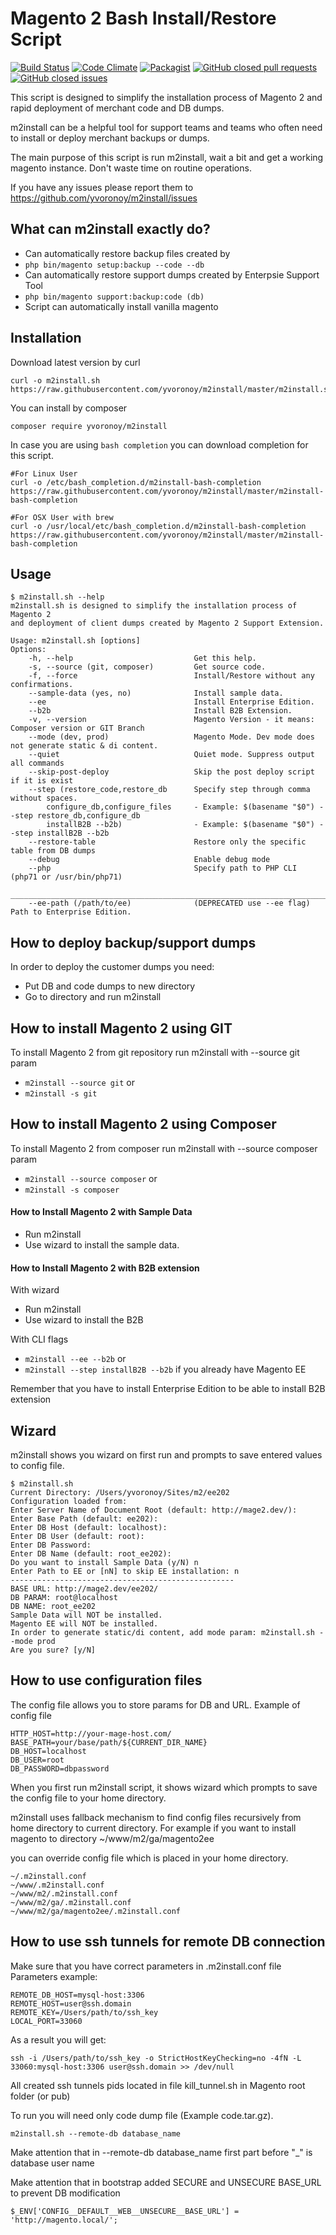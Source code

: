 # Magento 2 Bash Install/Restore Script 
[![Build Status](https://travis-ci.org/yvoronoy/m2install.svg?branch=master)](https://travis-ci.org/yvoronoy/m2install) [![Code Climate](https://codeclimate.com/github/yvoronoy/m2install/badges/gpa.svg)](https://codeclimate.com/github/yvoronoy/m2install) [![Packagist](https://img.shields.io/packagist/v/yvoronoy/m2install.svg?maxAge=2592000)](https://packagist.org/packages/yvoronoy/m2install) [![GitHub closed pull requests](https://img.shields.io/github/issues-pr-closed/yvoronoy/m2install.svg?maxAge=2592000)](https://github.com/yvoronoy/m2install/pulls?q=is%3Apr+is%3Aclosed) [![GitHub closed issues](https://img.shields.io/github/issues-closed/yvoronoy/m2install.svg?maxAge=2592000)](https://github.com/yvoronoy/m2install/issues?q=is%3Aissue+is%3Aclosed)

This script is designed to simplify the installation process of Magento 2 and rapid deployment of merchant code and DB dumps.

m2install can be a helpful tool for support teams and teams who often need to install or deploy merchant backups or dumps.

The main purpose of this script is run m2install, wait a bit and get a working magento instance.
Don't waste time on routine operations.

If you have any issues please report them to https://github.com/yvoronoy/m2install/issues

## What can m2install exactly do?
 - Can automatically restore backup files created by 
  - `php bin/magento setup:backup --code --db`
 - Can automatically restore support dumps created by Enterpsie Support Tool 
  - `php bin/magento support:backup:code (db)`
 - Script can automatically install vanilla magento

## Installation
Download latest version by curl
```
curl -o m2install.sh https://raw.githubusercontent.com/yvoronoy/m2install/master/m2install.sh
```

You can install by composer
```
composer require yvoronoy/m2install
```

In case you are using `bash completion` you can download completion for this script.
```
#For Linux User
curl -o /etc/bash_completion.d/m2install-bash-completion https://raw.githubusercontent.com/yvoronoy/m2install/master/m2install-bash-completion

#For OSX User with brew
curl -o /usr/local/etc/bash_completion.d/m2install-bash-completion https://raw.githubusercontent.com/yvoronoy/m2install/master/m2install-bash-completion
```

## Usage
```
$ m2install.sh --help
m2install.sh is designed to simplify the installation process of Magento 2
and deployment of client dumps created by Magento 2 Support Extension.

Usage: m2install.sh [options]
Options:
    -h, --help                           Get this help.
    -s, --source (git, composer)         Get source code.
    -f, --force                          Install/Restore without any confirmations.
    --sample-data (yes, no)              Install sample data.
    --ee                                 Install Enterprise Edition.
    --b2b                                Install B2B Extension.
    -v, --version                        Magento Version - it means: Composer version or GIT Branch
    --mode (dev, prod)                   Magento Mode. Dev mode does not generate static & di content.
    --quiet                              Quiet mode. Suppress output all commands
    --skip-post-deploy                   Skip the post deploy script if it is exist
    --step (restore_code,restore_db      Specify step through comma without spaces.
        configure_db,configure_files     - Example: $(basename "$0") --step restore_db,configure_db
        installB2B --b2b)                - Example: $(basename "$0") --step installB2B --b2b
    --restore-table                      Restore only the specific table from DB dumps
    --debug                              Enable debug mode
    --php                                Specify path to PHP CLI (php71 or /usr/bin/php71)
    _________________________________________________________________________________________________
    --ee-path (/path/to/ee)              (DEPRECATED use --ee flag) Path to Enterprise Edition.
```

## How to deploy backup/support dumps
In order to deploy the customer dumps you need:
 
 * Put DB and code dumps to new directory
 * Go to directory and run m2install

## How to install Magento 2 using GIT
To install Magento 2 from git repository run m2install with --source git param
 * ```m2install --source git``` or
 * ```m2install -s git```

## How to install Magento 2 using Composer
To install Magento 2 from composer run m2install with --source composer param
 * ```m2install --source composer``` or
 * ```m2install -s composer```


#### How to Install Magento 2 with Sample Data
 * Run m2install
 * Use wizard to install the sample data.
 
 
#### How to Install Magento 2 with B2B extension
With wizard
 * Run m2install
 * Use wizard to install the B2B
 
With CLI flags
 * ```m2install --ee --b2b``` or
 * ```m2install --step installB2B --b2b``` if you already have Magento EE
 
Remember that you have to install Enterprise Edition to be able to install B2B extension 

## Wizard
m2install shows you wizard on first run and prompts to save entered values to config file.
```
$ m2install.sh 
Current Directory: /Users/yvoronoy/Sites/m2/ee202
Configuration loaded from:
Enter Server Name of Document Root (default: http://mage2.dev/): 
Enter Base Path (default: ee202): 
Enter DB Host (default: localhost): 
Enter DB User (default: root): 
Enter DB Password: 
Enter DB Name (default: root_ee202): 
Do you want to install Sample Data (y/N) n
Enter Path to EE or [nN] to skip EE installation: n
--------------------------------------------------
BASE URL: http://mage2.dev/ee202/
DB PARAM: root@localhost
DB NAME: root_ee202
Sample Data will NOT be installed.
Magento EE will NOT be installed.
In order to generate static/di content, add mode param: m2install.sh --mode prod
Are you sure? [y/N] 
```

## How to use configuration files
The config file allows you to store params for DB and URL.
Example of config file
```
HTTP_HOST=http://your-mage-host.com/
BASE_PATH=your/base/path/${CURRENT_DIR_NAME}
DB_HOST=localhost
DB_USER=root
DB_PASSWORD=dbpassword
```

When you first run m2install script, it shows wizard which prompts to save the config file to your home directory.

m2install uses fallback mechanism to find config files recursively from home directory to current directory.
For example if you want to install magento to directory 
~/www/m2/ga/magento2ee

you can override config file which is placed in your home directory.
```
~/.m2install.conf
~/www/.m2install.conf
~/www/m2/.m2install.conf
~/www/m2/ga/.m2install.conf
~/www/m2/ga/magento2ee/.m2install.conf
```

## How to use ssh tunnels for remote DB connection
Make sure that you have correct parameters in .m2install.conf file
Parameters example:
```
REMOTE_DB_HOST=mysql-host:3306
REMOTE_HOST=user@ssh.domain
REMOTE_KEY=/Users/path/to/ssh_key
LOCAL_PORT=33060
```
As a result you will get:
```
ssh -i /Users/path/to/ssh_key -o StrictHostKeyChecking=no -4fN -L 33060:mysql-host:3306 user@ssh.domain >> /dev/null
```
All created ssh tunnels pids located in file kill_tunnel.sh in Magento root folder (or pub)

To run you will need only code dump file (Example code.tar.gz).

```
m2install.sh --remote-db database_name
```
Make attention that in --remote-db database_name first part before "_" is database user name

Make attention that in bootstrap added SECURE and UNSECURE BASE_URL to prevent DB modification
```
$_ENV['CONFIG__DEFAULT__WEB__UNSECURE__BASE_URL'] = 'http://magento.local/';
```
